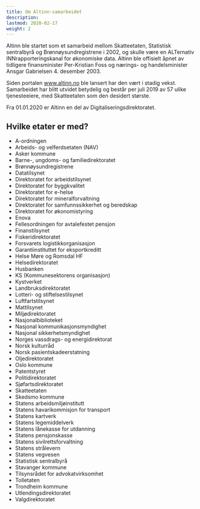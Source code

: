 ```yaml
---
title: Om Altinn-samarbeidet
description:
lastmod: 2020-02-17
weight: 2
---
```


Altinn ble startet som et samarbeid mellom Skatteetaten, Statistisk sentralbyrå og Brønnøysundregistrene i 2002,
og skulle være en ALTernativ INNrapporteringskanal for økonomiske data.
Altinn ble offisielt åpnet av tidligere finansminister Per-Kristian Foss og nærings- og handelsminister Ansgar Gabrielsen 4. desember 2003.

Siden portalen www.altinn.no ble lansert har den vært i stadig vekst.
Samarbeidet har blitt utvidet betydelig og består per juli 2019 av 57 ulike tjenesteeiere, med Skatteetaten som den desidert største.

Fra 01.01.2020 er Altinn en del av Digitaliseringsdirektoratet.

## Hvilke etater er med?

- A-ordningen
- Arbeids- og velferdsetaten (NAV)
- Asker kommune
- Barne-, ungdoms- og familiedirektoratet
- Brønnøysundregistrene
- Datatilsynet
- Direktoratet for arbeidstilsynet
- Direktoratet for byggkvalitet
- Direktoratet for e-helse
- Direktoratet for mineralforvaltning
- Direktoratet for samfunnssikkerhet og beredskap
- Direktoratet for økonomistyring
- Enova
- Fellesordningen for avtalefestet pensjon
- Finanstilsynet
- Fiskeridirektoratet
- Forsvarets logistikkorganisasjon
- Garantiinstituttet for eksportkreditt
- Helse Møre og Romsdal HF
- Helsedirektoratet
- Husbanken
- KS (Kommunesektorens organisasjon)
- Kystverket
- Landbruksdirektoratet
- Lotteri- og stiftelsestilsynet
- Luftfartstilsynet
- Mattilsynet
- Miljødirektoratet
- Nasjonalbiblioteket
- Nasjonal kommunikasjonsmyndighet
- Nasjonal sikkerhetsmyndighet
- Norges vassdrags- og energidirektorat
- Norsk kulturråd
- Norsk pasientskadeerstatning
- Oljedirektoratet
- Oslo kommune
- Patentstyret
- Politidirektoratet
- Sjøfartsdirektoratet
- Skatteetaten
- Skedsmo kommune
- Statens arbeidsmiljøinstitutt
- Statens havarikommisjon for transport
- Statens kartverk
- Statens legemiddelverk
- Statens lånekasse for utdanning
- Statens pensjonskasse
- Statens sivilrettsforvaltning
- Statens strålevern
- Statens vegvesen
- Statistisk sentralbyrå
- Stavanger kommune
- Tilsynsrådet for advokatvirksomhet
- Tolletaten
- Trondheim kommune
- Utlendingsdirektoratet
- Valgdirektoratet
